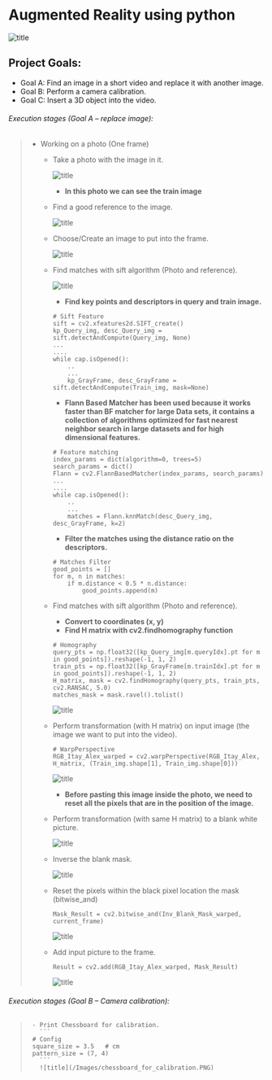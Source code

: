 # Augmented Reality using python
![title](/Images/introduction.PNG)
## Project Goals:
* Goal A: Find an image in a short video and replace it with another image.
* Goal B: Perform a camera calibration.
* Goal C: Insert a 3D object into the video.
  
  
  
###### Execution stages (Goal A – replace image):
> *  Working on a photo (One frame)
>    - Take a photo with the image in it.
>         
>           
>         ![title](/Images/train_img.PNG)
>      -  __In this photo we can see the train image__
>    
>
>    - Find a good reference to the image.
>         
>           
>         ![title](/Images/Query_img.PNG)
>
>    - Choose/Create an image to put into the frame.
>         
>           
>         ![title](/Images/input_image.PNG)
>
>    - Find matches with sift algorithm (Photo and reference).
>         
>           
>         ![title](/Images/MachesPlot.PNG)
>      -  __Find key points and descriptors in query and train image.__
>      ```
>      # Sift Feature
>      sift = cv2.xfeatures2d.SIFT_create()
>      kp_Query_img, desc_Query_img = sift.detectAndCompute(Query_img, None)
>      ...
>      ....
>      while cap.isOpened():
>          ..
>          ...
>          kp_GrayFrame, desc_GrayFrame = sift.detectAndCompute(Train_img, mask=None)
>      ```
>
>
>
>      -  __Flann Based Matcher has been used because it works faster than BF matcher for large Data sets, it contains a collection of algorithms optimized for fast nearest neighbor search in large datasets and for high dimensional features.__
>      ```
>      # Feature matching
>      index_params = dict(algorithm=0, trees=5)
>      search_params = dict()
>      Flann = cv2.FlannBasedMatcher(index_params, search_params)
>      ...
>      ....
>      while cap.isOpened():
>          ..
>          ...
>          matches = Flann.knnMatch(desc_Query_img, desc_GrayFrame, k=2)
>      ```     
>      
>      
>      
>      -  __Filter the matches using the distance ratio on the descriptors.__
>      ```
>      # Matches Filter
>      good_points = []
>      for m, n in matches:
>          if m.distance < 0.5 * n.distance:
>              good_points.append(m)
>      ```       
>      
>    - Find matches with sift algorithm (Photo and reference).   
>      -  __Convert to coordinates (x, y)__
>      -  __Find H matrix with cv2.findhomography function__
>      ```
>      # Homography
>      query_pts = np.float32([kp_Query_img[m.queryIdx].pt for m in good_points]).reshape(-1, 1, 2)
>      train_pts = np.float32([kp_GrayFrame[m.trainIdx].pt for m in good_points]).reshape(-1, 1, 2)
>      H_matrix, mask = cv2.findHomography(query_pts, train_pts, cv2.RANSAC, 5.0)
>      matches_mask = mask.ravel().tolist()
>      ```     
>         ![title](/Images/H_matrix.PNG)
>
>
>    - Perform transformation (with H matrix) on input image (the image we want to put into the video).
>      ```
>      # WarpPerspective
>      RGB_Itay_Alex_warped = cv2.warpPerspective(RGB_Itay_Alex, H_matrix, (Train_img.shape[1], Train_img.shape[0]))
>      ```
>         ![title](/Images/warped.PNG)
>
>      -  __Before pasting this image inside the photo, we need to reset all the pixels that are in the position of the image.__
>
>
>    - Perform transformation (with same H matrix) to a blank white picture. 
>       
>         ![title](/Images/mask_warped.PNG)
>
>
>    - Inverse the blank mask.
>           
>         ![title](/Images/inv_mask_warped.PNG)
>
>    - Reset the pixels within the black pixel location the mask (bitwise_and)
>      ```
>      Mask_Result = cv2.bitwise_and(Inv_Blank_Mask_warped, current_frame)
>      ```
>         ![title](/Images/mask_result.PNG)
>
>    - Add input picture to the frame.
>      ```
>      Result = cv2.add(RGB_Itay_Alex_warped, Mask_Result)
>      ```
>         ![title](/Images/result_sift.PNG)


###### Execution stages (Goal B – Camera calibration):
>
>      - Print Chessboard for calibration.
>        ```
>      # Config
>      square_size = 3.5   # cm
>      pattern_size = (7, 4)
>        ```
>        ![title](/Images/chessboard_for_calibration.PNG)
>
>
>
>
>
>
>
>
>
>
>
>
>
>
>
>
>
>
>
>
>
>
>
>
>
>
>
>
>
>
